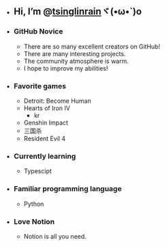 - ## Hi, I’m @[tsinglinrain](https://github.com/tsinglinrain/tsinglinrain/)ヾ(•ω•`)o
- ### GitHub Novice
  - There are so many excellent creators on GitHub!
  - There are many interesting projects.
  - The community atmosphere is warm.
  - I hope to improve my abilities!
- ### Favorite games
  - Detroit: Become Human
  - Hearts of Iron IV
    - kr
  - Genshin Impact
  - 三国杀
  - Resident Evil 4
- ### Currently learning 
  - Typescipt
- ### Familiar programming language
  - Python
- ### Love Notion
  - Notion is all you need.
<!---
tsinglinrain/tsinglinrain is a ✨ special ✨ repository because its `README.md` (this file) appears on your GitHub profile.
You can click the Preview link to take a look at your changes.
--->
